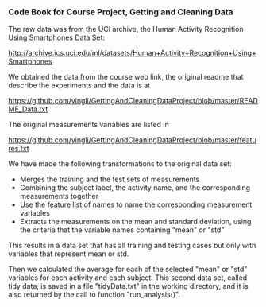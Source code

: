 ### Code Book for Course Project, Getting and Cleaning Data

The raw data was from the UCI archive, the Human Activity Recognition Using Smartphones Data Set:

http://archive.ics.uci.edu/ml/datasets/Human+Activity+Recognition+Using+Smartphones

We obtained the data from the course web link, the original readme that describe the experiments and the data is at

https://github.com/yingli/GettingAndCleaningDataProject/blob/master/README_Data.txt

The original measurements variables are listed in

https://github.com/yingli/GettingAndCleaningDataProject/blob/master/features.txt

We have made the following transformations to the original data set:

* Merges the training and the test sets of measurements 
* Combining the subject label, the activity name, and the corresponding measurements together
* Use the feature list of names to name the corresponding measurement variables
* Extracts the measurements on the mean and standard deviation, using the criteria that the variable names containing "mean" or "std"

This results in a data set that has all training and testing cases but only with variables that represent mean or std.

Then we calculated the average for each of the selected "mean" or "std" variables for each activity and each subject.
This second data set, called tidy data, is saved in a file "tidyData.txt" in the working directory, and it is also returned by the call to function "run_analysis()".


